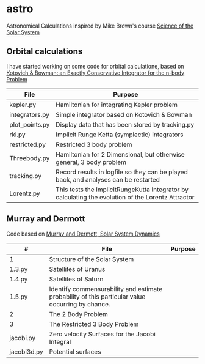# astro
Astronomical Calculations inspired by Mike Brown's course [Science of the Solar System](https://www.coursera.org/learn/solar-system/home/info)

## Orbital calculations

I have started working on some code for orbital calculatione, based on [Kotovich & Bowman: an Exactly Conservative Integrator for the n-body Problem](http://arxiv.org/pdf/physics/0112084)

| File | Purpose |
|--------------------------|---------------------------------------------------------------------|
| kepler.py |  Hamiltonian for integrating Kepler problem |
| integrators.py |  Simple integrator based on Kotovich & Bowman |
| plot_points.py | Display data that has been stored by tracking.py |
| rki.py | Implicit Runge Ketta (symplectic) integrators |
| restricted.py| Restricted 3 body problem |
| Threebody.py | Hamiltonian for 2 Dimensional, but otherwise general,  3 body problem |
| tracking.py | Record results in logfile so they can be played back, and analyses can be restarted |
| Lorentz.py | This tests the ImplicitRungeKutta Integrator by calculating the evolution of the Lorentz Attractor |

## Murray and Dermott

Code based on [Murray and Dermott, Solar System Dynamics](https://www.cambridge.org/core/books/solar-system-dynamics/108745217E4A18190CBA340ED5E477A2)

|#| File | Purpose |
|--|--------------------------|---------------------------------------------------------------------|
|1|Structure of the Solar System|
|1.3.py|Satellites of Uranus|
|1.4.py|Satellites of Saturn|
|1.5.py|Identify commensurability and estimate probability of this particular value occurring by chance.|
|2|The 2 Body Problem|
|3|The Restricted 3 Body Problem|
|jacobi.py|Zero velocity Surfaces for the Jacobi Integral|
|jacobi3d.py|Potential surfaces|

